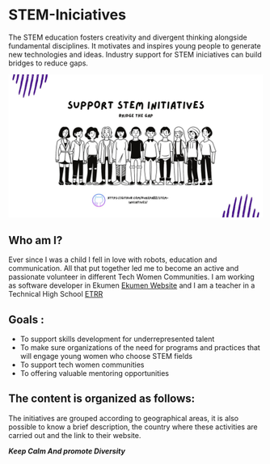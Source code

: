 # STEM-Iniciatives
The STEM education fosters creativity and divergent thinking alongside fundamental disciplines. It motivates and inspires young people to generate new technologies and ideas. Industry support for STEM iniciatives can build bridges to reduce gaps. 

![Screenshot](STEM.jpg)

## Who am I?

Ever since I was a child I fell in love with robots, education and communication. All that put together led me to become an active and passionate volunteer in different Tech Women Communities. I am working as software developer in Ekumen [Ekumen Website](https://www.ekumenlabs.com/) and I am a teacher in a Technical High School [ETRR](http://www.tecnicarobertorocca.edu.ar/)

## Goals :
- To support skills development for underrepresented talent
- To make sure organizations of the need for programs and practices that will engage young women who choose STEM fields
- To support tech women communities
- To offering valuable mentoring opportunities

## The content is organized as follows:

The initiatives are grouped according to geographical areas, it is also possible to know a brief description, the country where these activities are carried out and the link to their website.


***Keep Calm And promote Diversity***
